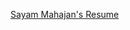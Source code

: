 [Sayam Mahajan's Resume]([https://drive.google.com/file/d/1l9h5MwbNtaRBNlTWfUR5GeWfW3IrtPc1/view?usp=sharing](https://drive.google.com/file/d/1z22BFf-ueVMy-vUvoMHA_bxoDGB798vh/view?usp=sharing)])
